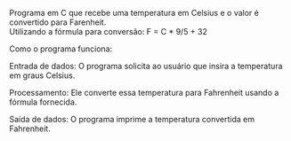 Programa em C que recebe uma temperatura em Celsius e o valor é convertido para Farenheit.  
Utilizando a fórmula para conversão:
F = C * 9/5 + 32   

Como o programa funciona:

Entrada de dados: O programa solicita ao usuário que insira a temperatura em graus Celsius.

Processamento: Ele converte essa temperatura para Fahrenheit usando a fórmula fornecida.

Saída de dados: O programa imprime a temperatura convertida em Fahrenheit.
